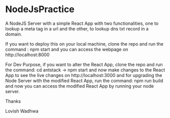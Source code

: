 # NodeJsPractice

A NodeJS Server with a simple React App with two functionalities, one to lookup a meta tag in a url and the other, to lookup dns txt record in a domain.

If you want to deploy this on your local machine, clone the repo and run the command : npm start and you can access the webpage on http://localhost:8000

For Dev Purpose, if you want to alter the React App, clone the repo and run the command: cd antstack -> npm start and now make changes to the React App to see the live changes on http://localhost:3000 and for upgrading the Node Server with the modified React App, run the command: npm run build and now you can access the modified React App by running your node server.


Thanks 

Lovish Wadhwa

